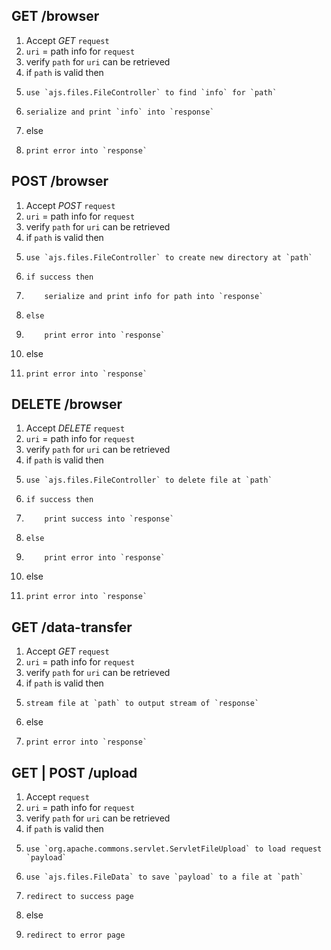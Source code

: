 ## GET /browser
01. Accept *GET* `request`
02. `uri` = path info for `request`
03. verify `path` for `uri` can be retrieved
04. if `path` is valid then
05.     use `ajs.files.FileController` to find `info` for `path`
06.     serialize and print `info` into `response`
07. else
08.     print error into `response`

## POST /browser
01. Accept *POST* `request`
02. `uri` = path info for `request`
03. verify `path` for `uri` can be retrieved
04. if `path` is valid then
05.     use `ajs.files.FileController` to create new directory at `path`
06.     if success then
07.         serialize and print info for path into `response`
08.     else
09.         print error into `response`
10. else
11.     print error into `response`

## DELETE /browser
01. Accept *DELETE* `request`
02. `uri` = path info for `request`
03. verify `path` for `uri` can be retrieved
04. if `path` is valid then
05.     use `ajs.files.FileController` to delete file at `path`
06.     if success then
07.         print success into `response`
08.     else
09.         print error into `response`
10. else
11.     print error into `response`

## GET /data-transfer
01. Accept *GET* `request`
02. `uri` = path info for `request`
03. verify `path` for `uri` can be retrieved
04. if `path` is valid then
05.     stream file at `path` to output stream of `response`
06. else
07.     print error into `response`

## GET | POST /upload
01. Accept `request`
02. `uri` = path info for `request`
03. verify `path` for `uri` can be retrieved
04. if `path` is valid then
05.     use `org.apache.commons.servlet.ServletFileUpload` to load request `payload`
06.     use `ajs.files.FileData` to save `payload` to a file at `path`
07.     redirect to success page
08. else
09.     redirect to error page